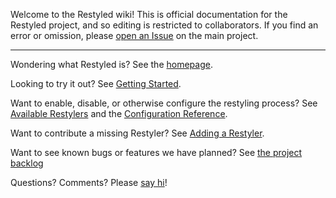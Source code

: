 Welcome to the Restyled wiki! This is official documentation for the Restyled project, and so editing is restricted to collaborators. If you find an error or omission, please [open an Issue](https://github.com/restyled-io/restyled.io/issues/new?labels=docs) on the main project.

---

Wondering what Restyled is? See the [homepage](https://restyled.io).

Looking to try it out? See [Getting Started](https://github.com/restyled-io/restyled.io/wiki/Getting-Started).

Want to enable, disable, or otherwise configure the restyling process? See [Available Restylers](https://github.com/restyled-io/restyled.io/wiki/Available-Restylers) and the [Configuration Reference](https://github.com/restyled-io/restyled.io/wiki/Configuration-Reference).

Want to contribute a missing Restyler? See [Adding a Restyler](https://github.com/restyled-io/restyled.io/wiki/Adding-a-Restyler).

Want to see known bugs or features we have planned? See [the project backlog](https://github.com/orgs/restyled-io/projects/1)

Questions? Comments? Please [say hi](mailto:hello@restyled.io)!